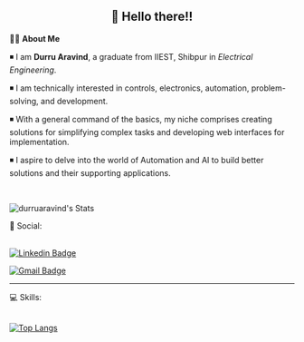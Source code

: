 <!-- README FILE CODE -->



<!-- WAVING Hello to visitors-->
<h2 align=center>👋 Hello there!!</h2>


<!--ABOUT ME CODE-->
👨‍🎓 **About Me**<br>

◾ I am **Durru Aravind**, a graduate from IIEST, Shibpur in *Electrical Engineering*. <br>

◾ I am technically interested in controls, electronics, automation, problem-solving, and development. <be>

◾ With a general command of the basics, my niche comprises creating solutions for simplifying complex tasks and developing web interfaces for implementation. <br>

◾ I aspire to delve into the world of Automation and AI to build better solutions and their supporting applications. <be>

<br>

![durruaravind's Stats](https://github-readme-stats.vercel.app/api?username=durruaravind&theme=vue-light&show_icons=true&hide_border=true&count_private=true)

<!-- SOCAIL MEDIA HANDLES -->

📶 Social:<br><br>

[![Linkedin Badge](https://img.shields.io/badge/-DurruAravind-blue?style=flat-square&logo=Linkedin&logoColor=white&link=https://www.linkedin.com/in/durruaravind/)](https://www.linkedin.com/in/durruaravind/)

[![Gmail Badge](https://img.shields.io/badge/-aravind2000d@gmail.com-c14438?style=flat-square&logo=Gmail&logoColor=white&link=mailto:aravind2000d@gmail.com)](mailto:aravind2000d@gmail.com)

---

<!-- STATISTICS ABOUT PROFILE -->

💻 Skills:<br><br>

<!--  Skills -->
 [![Top Langs](https://github-readme-stats.vercel.app/api/top-langs/?username=durruaravind&theme=light&layout=compact&align=right&width=40%)](https://github.com/anuraghazra/github-readme-stats)
 
